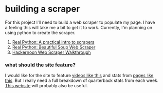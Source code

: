 # building a scraper

For this project I'll need to build a web scraper to populate my page. I have a feeling this will take me a bit to get it to work. Currently, I'm planning on using python to create the scraper. 

1. [Real Python: A practical intro to scrapers](https://realpython.com/python-web-scraping-practical-introduction/)  
2. [Real Python: Beautiful Soup Web Scraper](https://realpython.com/beautiful-soup-web-scraper-python/)  
3. [Hackernoon Web Scraper Walkthrough](https://hackernoon.com/building-a-web-scraper-from-start-to-finish-bb6b95388184)  

### what should the site feature?

I would like for the site to feature [videos like this](https://www.youtube.com/watch?v=NYQs6jGI5MM) and stats from [pages like this](http://www.espn.com/nfl/weekly/leaders). But I really need a full breakdown of quarterback stats from each week. [This website](https://www.espn.com/nfl/stats/player/_/table/passing/sort/passingYards/dir/desc) will probably also be useful. 